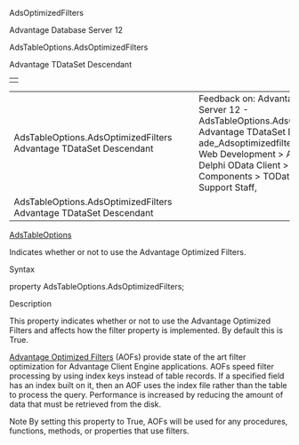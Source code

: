 AdsOptimizedFilters




Advantage Database Server 12  

AdsTableOptions.AdsOptimizedFilters

Advantage TDataSet Descendant

|  |
| --- |
|  |

|  |  |  |  |  |
| --- | --- | --- | --- | --- |
| AdsTableOptions.AdsOptimizedFilters  Advantage TDataSet Descendant |  |  | Feedback on: Advantage Database Server 12 - AdsTableOptions.AdsOptimizedFilters Advantage TDataSet Descendant ade\_Adsoptimizedfilters Advantage Web Development > Advantage Delphi OData Client > Delphi OData Components > TODataSet / Dear Support Staff, |  |
| AdsTableOptions.AdsOptimizedFilters  Advantage TDataSet Descendant |  |  |  |  |

[AdsTableOptions](ade_adstableoptions.htm)

Indicates whether or not to use the Advantage Optimized Filters.

Syntax

property AdsTableOptions.AdsOptimizedFilters;

Description

This property indicates whether or not to use the Advantage Optimized Filters and affects how the filter property is implemented. By default this is True.

[Advantage Optimized Filters](master_advantage_optimized_filters.htm) (AOFs) provide state of the art filter optimization for Advantage Client Engine applications. AOFs speed filter processing by using index keys instead of table records. If a specified field has an index built on it, then an AOF uses the index file rather than the table to process the query. Performance is increased by reducing the amount of data that must be retrieved from the disk.

Note By setting this property to True, AOFs will be used for any procedures, functions, methods, or properties that use filters.